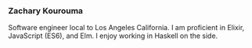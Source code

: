 ### Zachary Kourouma
Software engineer local to Los Angeles California. I am proficient in Elixir, JavaScript (ES6), and Elm. I enjoy working in Haskell on the side.

